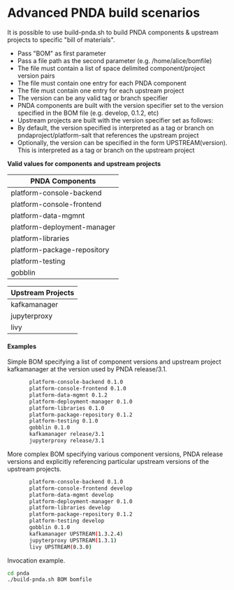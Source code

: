 # Advanced PNDA build scenarios

It is possible to use build-pnda.sh to build PNDA components & upstream projects to specific "bill of materials".

- Pass "BOM" as first parameter
- Pass a file path as the second parameter (e.g. /home/alice/bomfile)
- The file must contain a list of space delimited component/project version pairs
- The file must contain one entry for each PNDA component
- The file must contain one entry for each upstream project
- The version can be any valid tag or branch specifier
- PNDA components are built with the version specifier set to the version specified in the BOM file (e.g. develop, 0.1.2, etc)
- Upstream projects are built with the version specifier set as follows:
 - By default, the version specified is interpreted as a tag or branch on pndaproject/platform-salt that references the upstream project
 - Optionally, the version can be specified in the form UPSTREAM(version). This is interpreted as a tag or branch on the upstream project

**Valid values for components and upstream projects**

|PNDA Components|
|---|
|platform-console-backend|
|platform-console-frontend|
|platform-data-mgmnt|
|platform-deployment-manager|
|platform-libraries|
|platform-package-repository| 
|platform-testing| 
|gobblin| 
       
|Upstream Projects|
|---|
|kafkamanager|
|jupyterproxy|
|livy|

#### Examples

Simple BOM specifying a list of component versions and upstream project kafkamanager at the version used by PNDA release/3.1.

```sh
       platform-console-backend 0.1.0
       platform-console-frontend 0.1.0
       platform-data-mgmnt 0.1.2
       platform-deployment-manager 0.1.0
       platform-libraries 0.1.0
       platform-package-repository 0.1.2
       platform-testing 0.1.0
       gobblin 0.1.0
       kafkamanager release/3.1
       jupyterproxy release/3.1
```

More complex BOM specifying various component versions, PNDA release versions and explicitly referencing particular upstream versions of the upstream projects.

```sh
       platform-console-backend 0.1.0
       platform-console-frontend develop
       platform-data-mgmnt develop
       platform-deployment-manager 0.1.0
       platform-libraries develop
       platform-package-repository 0.1.2
       platform-testing develop
       gobblin 0.1.0
       kafkamanager UPSTREAM(1.3.2.4)
       jupyterproxy UPSTREAM(1.3.1)
       livy UPSTREAM(0.3.0)
```

Invocation example.

```sh
cd pnda
./build-pnda.sh BOM bomfile
```
